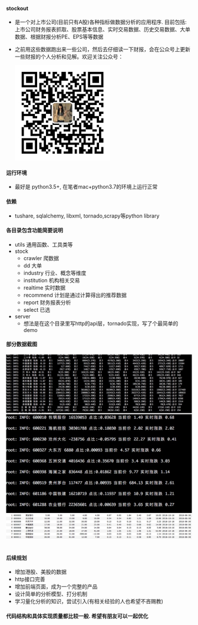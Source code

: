 #### stockout 
+ 是一个对上市公司(目前只有A股)各种指标做数据分析的应用程序. 目前包括: 上市公司财务报表抓取、股票基本信息、实时交易数据、历史交易数据、大单数据、根据财报分析PE、EPS等等数据

+ 之前用这些数据跑出来一些公司，然后去仔细读一下财报，会在公众号上更新一些财报的个人分析和见解。欢迎关注公众号：

  ![./docs/images/mp_qrcode.jpg](./docs/images/mp_qrcode.jpg)

#### 运行环境
+ 最好是 python3.5+, 在笔者mac+python3.7的环境上运行正常

#### 依赖
+ tushare, sqlalchemy, libxml, tornado,scrapy等python library

#### 各目录包含功能简要说明
+ utils 通用函数、工具类等
+ stock
    + crawler 爬数据
    + dd 大单
    + industry 行业、概念等维度
    + institution 机构相关交易
    + realtime 实时数据
    + recommend 计划是通过计算得出的推荐数据
    + report 财务报表分析
    + select 已选
+ server
    + 想法是在这个目录里写http的api层，tornado实现，写了个最简单的demo
    
#### 部分数据截图
![实时交易](./docs/images/1.jpeg)
![实时大单](./docs/images/2.jpeg)
![按最近4次报表算的实时pe\eps](./docs/images/3.jpeg)
​    

#### 后续规划
+ 增加港股、美股的数据
+ http接口完善
+ 增加前端页面，成为一个完整的产品
+ 设计简单的分析模型、打分机制
+ 学习量化分析的知识，尝试引入(有相关经验的人也希望不吝赐教)

#### 代码结构和具体实现质量都比较一般. 希望有朋友可以一起优化

